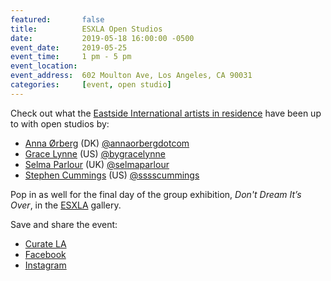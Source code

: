 ```yaml
---
featured:		false
title:			ESXLA Open Studios
date:			2019-05-18 16:00:00 -0500
event_date:		2019-05-25
event_time:		1 pm - 5 pm
event_location:
event_address:	602 Moulton Ave, Los Angeles, CA 90031
categories: 	[event, open studio]
---
```

Check out what the <a href="http://www.eastsideinternational.com/air" target="_blank">Eastside International artists in residence</a> have been up to with open studios by:

- <a href="http://www.annaorberg.com/" target="_blank">Anna Ørberg</a> (DK) <a href="https://www.instagram.com/annaorbergdotcom/" target="_blank">@annaorbergdotcom </a>
- <a href="https://bandofvices.com/grace-lynne/" target="_blank">Grace Lynne</a> (US) <a href="https://www.instagram.com/bygracelynne/" target="_blank">@bygracelynne</a>
- <a href="http://www.selmaparlour.com/" target="_blank">Selma Parlour</a> (UK) <a href="https://www.instagram.com/selmaparlour/" target="_blank">@selmaparlour</a>
- <a href="https://www.stephencummings.us/art/">Stephen Cummings</a> (US) <a href="https://www.instagram.com/sssscummings/" target="_blank">@sssscummings</a>

Pop in as well for the final day of the group exhibition, _Don't Dream It’s Over_, in the <a href="https://www.eastsideinternational.com/" target="_blank">ESXLA</a> gallery.


Save and share the event:

- <a href="https://curate.la/event.php?id=16745" target="_blank">Curate LA</a>
- <a href="https://www.facebook.com/events/308142013438636/" target="_blank">Facebook</a>
- <a href="https://www.instagram.com/p/BxnaqmeF2H9/" target="_blank">Instagram</a>
